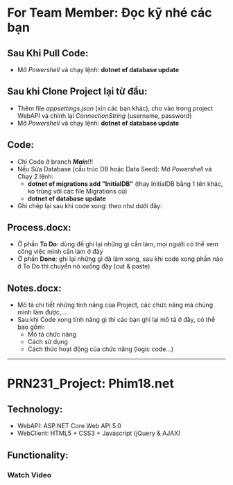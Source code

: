 # For Team Member: Đọc kỹ nhé các bạn
## Sau Khi Pull Code:
 - Mở _Powershell_ và chạy lệnh:  **dotnet ef database update**
## Sau khi Clone Project lại từ đầu:
 - Thêm file _appsettings.json_ (xin các bạn khác), cho vào trong project WebAPI và chỉnh lại _ConnectionString_ (username, password)
 - Mở _Powershell_ và chạy lệnh:  **dotnet ef database update**
## Code:
 - Chỉ Code ở branch _**Main**_!!!
 - Nếu Sửa Database (cấu trúc DB hoặc Data Seed): Mở _Powershell_ và Chạy 2 lệnh:
   +  **dotnet ef migrations add "InitialDB"** (thay InitialDB bằng 1 tên khác, ko trùng với các file Migrations cũ)
   +  **dotnet ef database update**
 - Ghi chép lại sau khi code xong: theo như dưới đây:
## Process.docx:
 - Ở phần **To Do**: dùng để ghi lại những gì cần làm, mọi người có thể xem công việc mình cần làm ở đây
 - Ở phần **Done**: ghi lại những gì đã làm xong, sau khi code xong phần nào ở To Do thì chuyển nó xuống đây (cut & paste)
## Notes.docx:
 - Mô tả chi tiết những tính năng của Project, các chức năng mà chúng mình làm được,...
 - Sau khi Code xong tính năng gì thì các bạn ghi lại mô tả ở đây, có thể bao gồm:
    + Mô tả chức năng
    + Cách sử dụng
    + Cách thức hoạt động của chức năng (logic code...)
    
 ------------------------------------------------------------------------------------------------------------------------

# PRN231_Project: Phim18.net
## Technology:
 - WebAPI: ASP.NET Core Web API 5.0
 - WebClient: HTML5 + CSS3 + Javascript (jQuery & AJAX)
## Functionality:
### Watch Video
